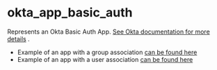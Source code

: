 # okta_app_basic_auth

Represents an Okta Basic Auth
App. [See Okta documentation for more details](https://developer.okta.com/docs/reference/api/apps/#add-basic-authentication-application)
.

- Example of an app with a group association [can be found here](./basic.tf)
- Example of an app with a user association [can be found here](./basic_updated.tf)
